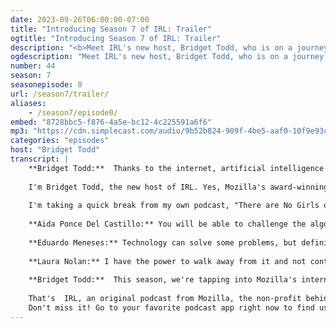 ```yaml
---
date: 2023-09-26T06:00:00-07:00
title: "Introducing Season 7 of IRL: Trailer"
ogtitle: "Introducing Season 7 of IRL: Trailer"
description: "<b>Meet IRL's new host, Bridget Todd, who is on a journey to meet people around the world who are making AI more trustworthy, <i>in real life.</i></b> AI is everywhere now. It's part of healthcare, social media, maps, and even killer robots. But who has power over AI? And who is shifting that power? Join IRL's new host, Bridget Todd, as she talks to technology builders and policy folks from around the world who are developing more trustworthy AI that puts people over profits.<br><br>IRL is an original podcast from the non-profit Mozilla. To read more about Season 7, [visit our blog](https://foundation.mozilla.org/en/blog/listen-to-the-trailer-season-6-of-mozillas-podcast-irl-is-around-the-corner/)."
ogdescription: "Meet IRL's new host, Bridget Todd, who is on a journey to meet people around the world who are making AI more trustworthy, in real life."
number: 44
season: 7
seasonepisode: 0
url: /season7/trailer/
aliases:
    - /season7/episode0/
embed: "8728bbc5-f876-4a5e-bc12-4c225591a6f6"
mp3: "https://cdn.simplecast.com/audio/9b52b824-909f-4be5-aaf0-10f9e93c7818/episodes/8728bbc5-f876-4a5e-bc12-4c225591a6f6/audio/9e3b3a8c-77b1-4353-88c9-395dc6c8d7f7/default_tc.mp3"
categories: "episodes"
host: "Bridget Todd"
transcript: |
    **Bridget Todd:**  Thanks to the internet, artificial intelligence is everywhere now. Algorithms are making more of the decisions that shape our lives.  So let me ask you a question: who should have the power over AI?
    
    I'm Bridget Todd, the new host of IRL. Yes, Mozilla's award-winning podcast is back.
    
    I'm taking a quick break from my own podcast, "There are No Girls on the Internet", to be your host this season. We'll be talking about healthcare. Gig work, social media and even killer robots. You'll meet AI builders around the world, who make AI more trustworthy: in real life.
    
    **Aida Ponce Del Castillo:** You will be able to challenge the algorithm.
    
    **Eduardo Meneses:** Technology can solve some problems, but definitely technology can be part of the problem.
    
    **Laura Nolan:** I have the power to walk away from it and not contribute to it. And I have the power to try and change law.
    
    **Bridget Todd:**  This season, we're tapping into Mozilla's internet health report to learn who should have power over AI.
    
    That's  IRL, an original podcast from Mozilla, the non-profit behind Firefox.
    Don't miss it! Go to your favorite podcast app right now to find us.
---
```

